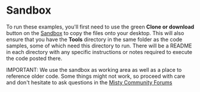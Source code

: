 # Sandbox

To run these examples, you'll first need to use the green __Clone or download__ button on the [Sandbox](https://github.com/MistyCommunity/Sandbox) to copy the files onto your desktop. This will also ensure that you have the **Tools** directory in the same folder as the code samples, some of which need this directory to run. There will be a README in each directory with any specific instructions or notes required to execute the code posted there. 

IMPORTANT: We use the sandbox as working area as well as a place to reference older code. Some things might not work, so proceed with care and don't hesitate to ask questions in the [Misty Community Forums](https://community.mistyrobotics.com)
